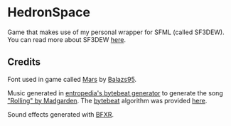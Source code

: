 HedronSpace
===========

Game that makes use of my personal wrapper for SFML (called SF3DEW).  You can read more about SF3DEW [here](https://github.com/JISyed/SF3DEW).

Credits
-------

Font used in game called [Mars](http://www.dafont.com/mars.font) by [Balazs95](http://www.dafont.com/altera.d4403).

Music generated in [entropedia's bytebeat generator](http://entropedia.co.uk/generative_music_1.2_beta/) to generate the song ["Rolling" by Madgarden](https://soundcloud.com/madgarden/rolling). The [bytebeat](http://canonical.org/~kragen/bytebeat/) algorithm was provided [here](https://github.com/erlehmann/algorithmic-symphonies/blob/master/rolling).

Sound effects generated with [BFXR](http://www.bfxr.net/).
